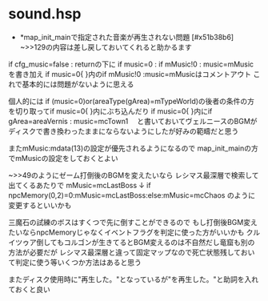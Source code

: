 # sound.hsp


* *map_init_mainで指定された音楽が再生されない問題 [#x51b38b6]
~>>129の内容は差し戻しておいてくれると助かるます

if cfg_music=false : returnの下に
if music=0 : if mMusic!0 : music=mMusicを書き加え
if music=0{ }内のif mMusic!0 :music=mMusicはコメントアウト
これで基本的には問題がないように思える

個人的には
if (music=0)or(areaType(gArea)=mTypeWorld)の後者の条件の方を切り取ってif music=0{ }内にぶち込んだり
if music=0{ }内にif gArea=areaVernis : music=mcTown1　
と書いておいてヴェルニースのBGMがディスクで書き換わったままにならないようにしたが好みの範疇だと思う

またmMusic:mdata(13)の設定が優先されるようになるので
map_init_mainの方でmMusicの設定をしておくとよい

~>>49のようにゼーム打倒後のBGMを変えたいなら
レシマス最深層で検索して出てくるあたりで
mMusic=mcLastBoss
↓
if npcMemory(0,2)=0:mMusic=mcLastBoss:else:mMusic=mcChaos
のように変更するといいかも

三魔石の試練のボスはすくつで先に倒すことができるので
もし打倒後BGM変えたいならnpcMemoryじゃなくイベントフラグを判定に使った方がいいかも
クルイツゥア倒してもコルゴンが生きてるとBGM変えるのは不自然だし竜窟も別の方法が必要だが
レシマス最深層と違って固定マップなので死亡状態残しておいて判定に使う等いくつか方法はあると思う

またディスク使用時に"再生した。"となっているが"を再生した。"と助詞を入れておくと良い

